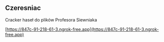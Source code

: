 
## Czeresniac

Cracker haseł do plików Profesora Siewniaka

[https://847c-91-218-61-3.ngrok-free.app](https://847c-91-218-61-3.ngrok-free.app)
